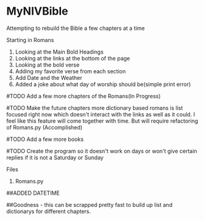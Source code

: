 # MyNIVBible
Attempting to rebuild the Bible a few chapters at a time

Starting in Romans
1. Looking at the Main Bold Headings 
2. Looking at the links at the bottom of the page
3. Looking at the bold verse
4. Adding my favorite verse from each section 
5. Add Date and the Weather
6. Added a joke about what day of worship should be(simple print error)

#TODO Add a few more chapters of the Romans(In Progress)

#TODO Make the future chapters more dictionary based romans is list focused right now which doesn't interact with the links as well as 
it could. I feel like this feature will come together with time. But will require refactoring of Romans.py (Accomplished) 

#TODO Add a few more books 

#TODO Create the program so it doesn't work on days or won't give certain replies if it is not a Saturday or Sunday

Files
1. Romans.py

##ADDED DATETIME

##Goodness - this can be scrapped pretty fast to build up list and dictionarys for different chapters. 
